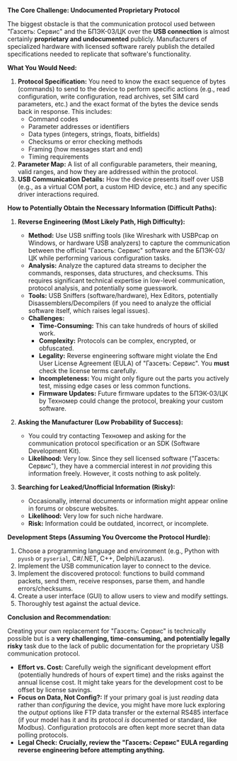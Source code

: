 **The Core Challenge: Undocumented Proprietary Protocol**

The biggest obstacle is that the communication protocol used between "Газсеть: Сервис" and the БПЭК-03/ЦК over the **USB connection** is almost certainly **proprietary and undocumented** publicly. Manufacturers of specialized hardware with licensed software rarely publish the detailed specifications needed to replicate that software's functionality.

**What You Would Need:**

1.  **Protocol Specification:** You need to know the exact sequence of bytes (commands) to send to the device to perform specific actions (e.g., read configuration, write configuration, read archives, set SIM card parameters, etc.) and the exact format of the bytes the device sends back in response. This includes:
    *   Command codes
    *   Parameter addresses or identifiers
    *   Data types (integers, strings, floats, bitfields)
    *   Checksums or error checking methods
    *   Framing (how messages start and end)
    *   Timing requirements
2.  **Parameter Map:** A list of all configurable parameters, their meaning, valid ranges, and how they are addressed within the protocol.
3.  **USB Communication Details:** How the device presents itself over USB (e.g., as a virtual COM port, a custom HID device, etc.) and any specific driver interactions required.

**How to Potentially Obtain the Necessary Information (Difficult Paths):**

1.  **Reverse Engineering (Most Likely Path, High Difficulty):**
    *   **Method:** Use USB sniffing tools (like Wireshark with USBPcap on Windows, or hardware USB analyzers) to capture the communication between the official "Газсеть: Сервис" software and the БПЭК-03/ЦК while performing various configuration tasks.
    *   **Analysis:** Analyze the captured data streams to decipher the commands, responses, data structures, and checksums. This requires significant technical expertise in low-level communication, protocol analysis, and potentially some guesswork.
    *   **Tools:** USB Sniffers (software/hardware), Hex Editors, potentially Disassemblers/Decompilers (if you need to analyze the official software itself, which raises legal issues).
    *   **Challenges:**
        *   **Time-Consuming:** This can take hundreds of hours of skilled work.
        *   **Complexity:** Protocols can be complex, encrypted, or obfuscated.
        *   **Legality:** Reverse engineering software might violate the End User License Agreement (EULA) of "Газсеть: Сервис". You **must** check the license terms carefully.
        *   **Incompleteness:** You might only figure out the parts you actively test, missing edge cases or less common functions.
        *   **Firmware Updates:** Future firmware updates to the БПЭК-03/ЦК by Техномер could change the protocol, breaking your custom software.

2.  **Asking the Manufacturer (Low Probability of Success):**
    *   You could try contacting Техномер and asking for the communication protocol specification or an SDK (Software Development Kit).
    *   **Likelihood:** Very low. Since they sell licensed software ("Газсеть: Сервис"), they have a commercial interest in *not* providing this information freely. However, it costs nothing to ask politely.

3.  **Searching for Leaked/Unofficial Information (Risky):**
    *   Occasionally, internal documents or information might appear online in forums or obscure websites.
    *   **Likelihood:** Very low for such niche hardware.
    *   **Risk:** Information could be outdated, incorrect, or incomplete.

**Development Steps (Assuming You Overcome the Protocol Hurdle):**

1.  Choose a programming language and environment (e.g., Python with `pyusb` or `pyserial`, C#/.NET, C++, Delphi/Lazarus).
2.  Implement the USB communication layer to connect to the device.
3.  Implement the discovered protocol: functions to build command packets, send them, receive responses, parse them, and handle errors/checksums.
4.  Create a user interface (GUI) to allow users to view and modify settings.
5.  Thoroughly test against the actual device.

**Conclusion and Recommendation:**

Creating your own replacement for "Газсеть: Сервис" is technically possible but is a **very challenging, time-consuming, and potentially legally risky** task due to the lack of public documentation for the proprietary USB communication protocol.

*   **Effort vs. Cost:** Carefully weigh the significant development effort (potentially hundreds of hours of expert time) and the risks against the annual license cost. It might take years for the development cost to be offset by license savings.
*   **Focus on Data, Not Config?:** If your primary goal is just *reading* data rather than *configuring* the device, you might have more luck exploring the *output* options like FTP data transfer or the external RS485 interface (if your model has it and its protocol *is* documented or standard, like Modbus). Configuration protocols are often kept more secret than data polling protocols.
*   **Legal Check:** **Crucially, review the "Газсеть: Сервис" EULA regarding reverse engineering before attempting anything.**
